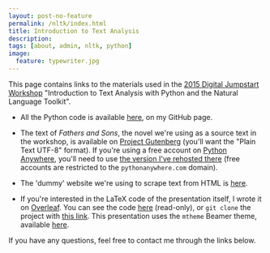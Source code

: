 ```yaml
---
layout: post-no-feature
permalink: /nltk/index.html
title: Introduction to Text Analysis
description: 
tags: [about, admin, nltk, python]
image:
  feature: typewriter.jpg
---
```


This page contains links to the materials used in the
[2015 Digital Jumpstart Workshop][idrh] "Introduction to Text Analysis with
Python and the Natural Language Toolkit".

* All the Python code is available [here][pyth], on my GitHub page.

* The text of <i>Fathers and Sons</i>, the novel we're using as a
  source text in the workshop, is available on
  [Project Gutenberg][gutenberg] (you'll want the "Plain Text UTF-8"
  format). If you're using a free account on [Python Anywhere][pa],
  you'll need to use [the version I've rehosted there][patext] (free
  accounts are restricted to the `pythonanywhere.com` domain).

* The 'dummy' website we're using to scrape text from HTML is [here][dummy].

* If you're interested in the LaTeX code of the presentation itself,
  I wrote it on [Overleaf][ol]. You can see the code [here][latexcode]
  (read-only), or `git clone` the project with
  [this link][gitlink]. This presentation uses the `mtheme` Beamer
  theme, available [here][mtheme].

If you have any questions, feel free to contact me through the links below.

[idrh]: http://idrh.ku.edu/digital-jumpstart-workshops-2015

[pyth]: https://github.com/menzenski/python-tools/blob/master/idrh-workshop-code/idrhworkshopcode.py

[gutenberg]: http://www.gutenberg.org/ebooks/30723

[pa]: https://www.pythonanywhere.com/

[patext]:  http://menzenski.pythonanywhere.com/text/fathers_and_sons.txt

[dummy]: http://menzenski.pythonanywhere.com/text/blog_post.html

[ol]: https://www.overleaf.com

[latexcode]: https://www.overleaf.com/read/jjvswmcgkkqc

[gitlink]: https://git.overleaf.com/2209102qkwnvf

[mtheme]: https://github.com/matze/mtheme
